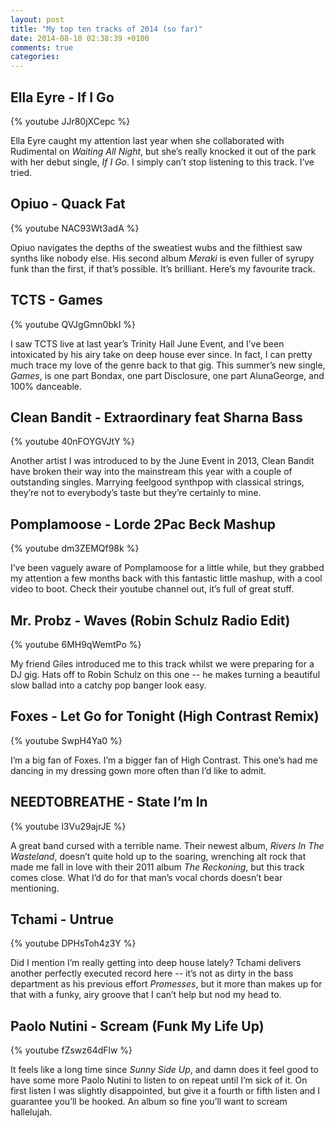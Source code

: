 ```yaml
---
layout: post
title: "My top ten tracks of 2014 (so far)"
date: 2014-08-10 02:38:39 +0100
comments: true
categories: 
---
```


Ella Eyre - If I Go
--------------------

{% youtube JJr80jXCepc %}

Ella Eyre caught my attention last year when she collaborated with Rudimental on *Waiting All Night*, but she’s really knocked it out of the park with her debut single, *If I Go*. I simply can’t stop listening to this track. I’ve tried.


Opiuo - Quack Fat
--------------------

{% youtube NAC93Wt3adA %}

Opiuo navigates the depths of the sweatiest wubs and the filthiest saw synths like nobody else. His second album *Meraki* is even fuller of syrupy funk than the first, if that’s possible. It’s brilliant. Here’s my favourite track.


TCTS - Games
--------------------

{% youtube QVJgGmn0bkI %}

I saw TCTS live at last year’s Trinity Hall June Event, and I’ve been intoxicated by his airy take on deep house ever since. In fact, I can pretty much trace my love of the genre back to that gig. This summer’s new single, *Games*, is one part Bondax, one part Disclosure, one part AlunaGeorge, and 100% danceable.


Clean Bandit - Extraordinary feat Sharna Bass
--------------------

{% youtube 40nFOYGVJtY %}

Another artist I was introduced to by the June Event in 2013, Clean Bandit have broken their way into the mainstream this year with a couple of outstanding singles. Marrying feelgood synthpop with classical strings, they’re not to everybody’s taste but they’re certainly to mine.


Pomplamoose - Lorde 2Pac Beck Mashup
--------------------

{% youtube dm3ZEMQf98k %}

I’ve been vaguely aware of Pomplamoose for a little while, but they grabbed my attention a few months back with this fantastic little mashup, with a cool video to boot. Check their youtube channel out, it’s full of great stuff.


Mr. Probz - Waves (Robin Schulz Radio Edit)
--------------------

{% youtube 6MH9qWemtPo %}

My friend Giles introduced me to this track whilst we were preparing for a DJ gig. Hats off to Robin Schulz on this one -- he makes turning a beautiful slow ballad into a catchy pop banger look easy.


Foxes - Let Go for Tonight (High Contrast Remix)
--------------------

{% youtube SwpH4Ya0 %}

I’m a big fan of Foxes. I’m a bigger fan of High Contrast. This one’s had me dancing in my dressing gown more often than I’d like to admit.


NEEDTOBREATHE - State I’m In
--------------------

{% youtube l3Vu29ajrJE %}

A great band cursed with a terrible name. Their newest album, *Rivers In The Wasteland*, doesn’t quite hold up to the soaring, wrenching alt rock that made me fall in love with their 2011 album *The Reckoning*, but this track comes close. What I’d do for that man’s vocal chords doesn’t bear mentioning.


Tchami - Untrue
--------------------

{% youtube DPHsToh4z3Y %}

Did I mention I’m really getting into deep house lately? Tchami delivers another perfectly executed record here -- it’s not as dirty in the bass department as his previous effort *Promesses*, but it more than makes up for that with a funky, airy groove that I can’t help but nod my head to.


Paolo Nutini - Scream (Funk My Life Up)
--------------------

{% youtube fZswz64dFlw %}

It feels like a long time since *Sunny Side Up*, and damn does it feel good to have some more Paolo Nutini to listen to on repeat until I’m sick of it. On first listen I was slightly disappointed, but give it a fourth or fifth listen and I guarantee you’ll be hooked. An album so fine you’ll want to scream hallelujah.
